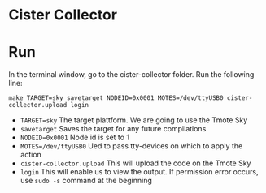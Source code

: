 # Cister Collector


# Run

In the terminal window, go to the cister-collector folder.
Run the following line:

```
make TARGET=sky savetarget NODEID=0x0001 MOTES=/dev/ttyUSB0 cister-collector.upload login
```
* `TARGET=sky` The target plattform. We are going to use the Tmote Sky
* `savetarget` Saves the target for any future compilations
* `NODEID=0x0001` Node id is set to 1
* `MOTES=/dev/ttyUSB0`  Ued to pass tty-devices on which to apply the action
* `cister-collector.upload` This will upload the code on the Tmote Sky
* `login` This will enable us to view the output. If permission error occurs, use `sudo -s` command at the beginning

